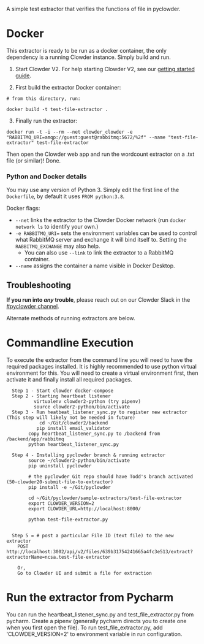 A simple test extractor that verifies the functions of file in pyclowder.

# Docker

This extractor is ready to be run as a docker container, the only dependency is a running Clowder instance. Simply build and run.

1. Start Clowder V2. For help starting Clowder V2, see our [getting started guide](https://github.com/clowder-framework/clowder2/blob/main/README.md).

2. First build the extractor Docker container:

```
# from this directory, run:

docker build -t test-file-extractor .
```

3. Finally run the extractor:

```
docker run -t -i --rm --net clowder_clowder -e "RABBITMQ_URI=amqp://guest:guest@rabbitmq:5672/%2f" --name "test-file-extractor" test-file-extractor
```

Then open the Clowder web app and run the wordcount extractor on a .txt file (or similar)! Done.

### Python and Docker details

You may use any version of Python 3. Simply edit the first line of the `Dockerfile`, by default it uses `FROM python:3.8`.

Docker flags:

- `--net` links the extractor to the Clowder Docker network (run `docker network ls` to identify your own.)
- `-e RABBITMQ_URI=` sets the environment variables can be used to control what RabbitMQ server and exchange it will bind itself to. Setting the `RABBITMQ_EXCHANGE` may also help.
  - You can also use `--link` to link the extractor to a RabbitMQ container.
- `--name` assigns the container a name visible in Docker Desktop.

## Troubleshooting

**If you run into _any_ trouble**, please reach out on our Clowder Slack in the [#pyclowder channel](https://clowder-software.slack.com/archives/CNC2UVBCP).

Alternate methods of running extractors are below.

# Commandline Execution

To execute the extractor from the command line you will need to have the required packages installed. It is highly recommended to use python virtual environment for this. You will need to create a virtual environment first, then activate it and finally install all required packages.

```
  Step 1 - Start clowder docker-compose 
  Step 2 - Starting heartbeat listener 
          virtualenv clowder2-python (try pipenv)
          source clowder2-python/bin/activate
  Step 3 - Run heatbeat_listener_sync.py to register new extractor (This step will likely not be needed in future)
            cd ~/Git/clowder2/backend
	       pip install email_validator
        copy heartbeat_listener_sync.py to /backend from /backend/app/rabbitmq
	    python heartbeat_listener_sync.py
	
  Step 4 - Installing pyclowder branch & running extractor
	    source ~/clowder2-python/bin/activate
	    pip uninstall pyclowder

	    # the pyclowder Git repo should have Todd's branch activated (50-clowder20-submit-file-to-extractor)
	    pip install -e ~/Git/pyclowder
	
	    cd ~/Git/pyclowder/sample-extractors/test-file-extractor
	    export CLOWDER_VERSION=2   
	    export CLOWDER_URL=http://localhost:8000/

	    python test-file-extractor.py

	
  Step 5 = # post a particular File ID (text file) to the new extractor
    POST http://localhost:3002/api/v2/files/639b31754241665a4fc3e513/extract?extractorName=ncsa.test-file-extractor
    
    Or,
    Go to Clowder UI and submit a file for extraction
```

# Run the extractor from Pycharm
  You can run the heartbeat_listener_sync.py and test_file_extractor.py from pycharm. 
  Create a pipenv (generally pycharm directs you to create one when you first open the file). To run test_file_extractor.py,
  add 'CLOWDER_VERSION=2' to environment variable in run configuration.

